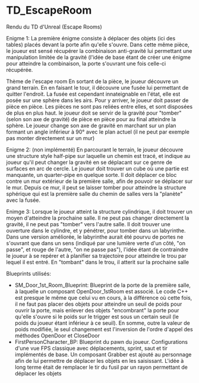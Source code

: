 # TD_EscapeRoom
Rendu du TD d'Unreal (Escape Rooms)


Enigme 1:
La première énigme consiste à déplacer des objets (ici des tables) placés devant la porte afin qu'elle s'ouvre.
Dans cette même pièce, le joueur est sensé récupérer la combinaison anti-gravité lui permettant une manipulation limitée de la gravité (l'idée de base étant de créer une énigme pour atteindre la combinaison, la porte s'ouvrant une fois celle-ci récupérée.

  Thème de l'escape room
En sortant de la pièce, le joueur découvre un grand terrain. En en faisant le tour, il découvre une fusée lui permettant de quitter l'endroit. La fusée est cependant innateignable en l'état, elle est posée sur une sphère dans les airs. Pour y arriver, le joueur doit passer de pièce en pièce. Les pièces ne sont pas reliées entre elles, et sont disposées de plus en plus haut. le joueur doit se servir de la gravité pour "tomber" (selon son axe de gravité) de pièce en pièce pour au final atteindre la sphère.
Le joueur change son axe de gravité en marchant sur un plan formant un angle inférieur à 90° avec le plan actuel (il ne peut par exemple pas monter directement sur un mur)

Enigme 2: (non implémenté)
En parcourant le terrain, le joueur découvre une structure style half-pipe sur laquelle un chemin est tracé, et indique au joueur qu'il peut changer la gravité en se déplacant sur ce genre de surfaces en arc de cercle. Le joueur doit trouver un cube où une partie est manquante, un quarter-pipe en quelque sorte. Il doit déplacer ce bloc contre un mur extérieur de la première salle, afin de pouvoir se déplacer sur le mur. Depuis ce mur, il peut se laisser tomber pour atteindre la structure sphérique qui est la première salle du chemin de salles vers la "planète" avec la fusée.

Enimge 3:
Lorsque le joueur atteint la structure cylindrique, il doit trouver un moyen d'atteindre la prochaine salle. Il ne peut pas changer directement la gravité, il ne peut pas "tomber" vers l'autre salle.
Il doit trouver une ouverture dans le cylindre, et y pénétrer, pour tomber dans un labyrinthe. Dans une version améliorée, le labyrinthe aurait été pourvu de portes ne s'ouvrant que dans un sens (indiqué par une lumière verte d'un côté, "on passe", et rouge de l'autre, "on ne passe pas"), l'idée étant de contraindre le joueur à se repérer  et à planifier sa trajectoire pour atteindre le trou par lequel il est entré.
En "tombant" dans le trou, il atterit sur la prochaine salle




Blueprints utilisés:
 - <bold>SM_Door_1st_Room_Blueprint</bold>: 
    Blueprint de la porte de la première salle, à laquelle un composant OpenDoor_1stRoom est associé. Le code C++ est presque le
    même que celui vu en cours, à la différence où cette fois, il ne faut pas placer des objets pour atteindre un seuil de 
    poids pour ouvrir la porte, mais enlever des objets "encombrant" la porte pour qu'elle s'ouvre si le poids sur le trigger
    est sous un certain seuil (le poids du joueur étant inférieur à ce seuil). En somme, outre la valeur de poids modifiée, le
    seul changement est l'inversion de l'ordre d'appel des méthodes OpenDoor et CloseDoor
 - FirstPersonCharacter_BP: 
    Blueprint du pawn du joueur. Configurations d'une vue FPS classique avec déplacements, sprint, saut et tir implémentés de
    base. Un composant Grabber est ajouté au personnage afin de lui permettre de déplacer les objets en les saisissant.
    L'idée à long terme était de remplacer le tir du fusil par un rayon permettant de déplacer les objets
    
